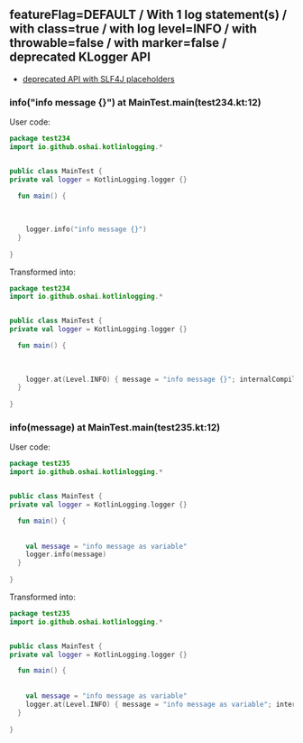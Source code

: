## featureFlag=DEFAULT / With 1 log statement(s) / with class=true / with log level=INFO / with throwable=false / with marker=false / deprecated KLogger API

* [deprecated API with SLF4J placeholders](deprecated-slf4j-placeholders.md)

###  info("info message {}") at MainTest.main(test234.kt:12)

User code:
```kotlin
package test234
import io.github.oshai.kotlinlogging.*


public class MainTest {
private val logger = KotlinLogging.logger {}

  fun main() {
    
    
    
    logger.info("info message {}")
  }
  
}


```
  
Transformed into:
```kotlin
package test234
import io.github.oshai.kotlinlogging.*


public class MainTest {
private val logger = KotlinLogging.logger {}

  fun main() {
    
    
    
    logger.at(Level.INFO) { message = "info message {}"; internalCompilerData = KLoggingEventBuilder.InternalCompilerData(messageTemplate = "\"info message {}\"", className = "test234.MainTest", methodName = "main", fileName = "test234.kt", lineNumber = 12)
  }
  
}


```

###  info(message) at MainTest.main(test235.kt:12)

User code:
```kotlin
package test235
import io.github.oshai.kotlinlogging.*


public class MainTest {
private val logger = KotlinLogging.logger {}

  fun main() {
    
    
    val message = "info message as variable"
    logger.info(message)
  }
  
}


```
  
Transformed into:
```kotlin
package test235
import io.github.oshai.kotlinlogging.*


public class MainTest {
private val logger = KotlinLogging.logger {}

  fun main() {
    
    
    val message = "info message as variable"
    logger.at(Level.INFO) { message = "info message as variable"; internalCompilerData = KLoggingEventBuilder.InternalCompilerData(messageTemplate = "message", className = "test235.MainTest", methodName = "main", fileName = "test235.kt", lineNumber = 12)
  }
  
}


```
